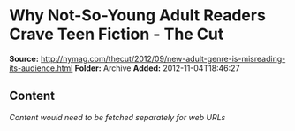 # Why Not-So-Young Adult Readers Crave Teen Fiction - The Cut

**Source:** http://nymag.com/thecut/2012/09/new-adult-genre-is-misreading-its-audience.html
**Folder:** Archive
**Added:** 2012-11-04T18:46:27




## Content
*Content would need to be fetched separately for web URLs*
